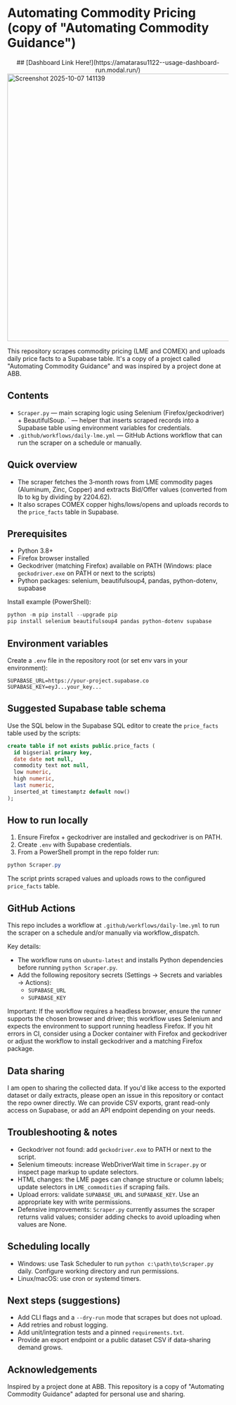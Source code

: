 # Automating Commodity Pricing (copy of "Automating Commodity Guidance")

<center>## [Dashboard Link Here!](https://amatarasu1122--usage-dashboard-run.modal.run/) </center>

<img width="1750" height="607" alt="Screenshot 2025-10-07 141139" src="https://github.com/user-attachments/assets/75f55da1-9fa0-48e1-b86e-bdd1b671e692" />

This repository scrapes commodity pricing (LME and COMEX) and uploads daily price facts to a Supabase table. It's a copy of a project called "Automating Commodity Guidance" and was inspired by a project done at ABB.

## Contents
- `Scraper.py` — main scraping logic using Selenium (Firefox/geckodriver) + BeautifulSoup.
` — helper that inserts scraped records into a Supabase table using environment variables for credentials.
- `.github/workflows/daily-lme.yml` — GitHub Actions workflow that can run the scraper on a schedule or manually.

## Quick overview
- The scraper fetches the 3‑month rows from LME commodity pages (Aluminum, Zinc, Copper) and extracts Bid/Offer values (converted from lb to kg by dividing by 2204.62).
- It also scrapes COMEX copper highs/lows/opens and uploads records to the `price_facts` table in Supabase.

## Prerequisites
- Python 3.8+
- Firefox browser installed
- Geckodriver (matching Firefox) available on PATH (Windows: place `geckodriver.exe` on PATH or next to the scripts)
- Python packages: selenium, beautifulsoup4, pandas, python-dotenv, supabase

Install example (PowerShell):

```powershell
python -m pip install --upgrade pip
pip install selenium beautifulsoup4 pandas python-dotenv supabase
```

## Environment variables
Create a `.env` file in the repository root (or set env vars in your environment):

```
SUPABASE_URL=https://your-project.supabase.co
SUPABASE_KEY=eyJ...your_key...
```

## Suggested Supabase table schema
Use the SQL below in the Supabase SQL editor to create the `price_facts` table used by the scripts:

```sql
create table if not exists public.price_facts (
  id bigserial primary key,
  date date not null,
  commodity text not null,
  low numeric,
  high numeric,
  last numeric,
  inserted_at timestamptz default now()
);
```

## How to run locally
1. Ensure Firefox + geckodriver are installed and geckodriver is on PATH.
2. Create `.env` with Supabase credentials.
3. From a PowerShell prompt in the repo folder run:

```powershell
python Scraper.py
```

The script prints scraped values and uploads rows to the configured `price_facts` table.

## GitHub Actions
This repo includes a workflow at `.github/workflows/daily-lme.yml` to run the scraper on a schedule and/or manually via workflow_dispatch.

Key details:
- The workflow runs on `ubuntu-latest` and installs Python dependencies before running `python Scraper.py`.
- Add the following repository secrets (Settings → Secrets and variables → Actions):
  - `SUPABASE_URL`
  - `SUPABASE_KEY`

Important: If the workflow requires a headless browser, ensure the runner supports the chosen browser and driver; this workflow uses Selenium and expects the environment to support running headless Firefox. If you hit errors in CI, consider using a Docker container with Firefox and geckodriver or adjust the workflow to install geckodriver and a matching Firefox package.

## Data sharing
I am open to sharing the collected data. If you'd like access to the exported dataset or daily extracts, please open an issue in this repository or contact the repo owner directly. We can provide CSV exports, grant read-only access on Supabase, or add an API endpoint depending on your needs.

## Troubleshooting & notes
- Geckodriver not found: add `geckodriver.exe` to PATH or next to the script.
- Selenium timeouts: increase WebDriverWait time in `Scraper.py` or inspect page markup to update selectors.
- HTML changes: the LME pages can change structure or column labels; update selectors in `LME_commodities` if scraping fails.
- Upload errors: validate `SUPABASE_URL` and `SUPABASE_KEY`. Use an appropriate key with write permissions.
- Defensive improvements: `Scraper.py` currently assumes the scraper returns valid values; consider adding checks to avoid uploading when values are None.

## Scheduling locally
- Windows: use Task Scheduler to run `python c:\path\to\Scraper.py` daily. Configure working directory and run permissions.
- Linux/macOS: use cron or systemd timers.

## Next steps (suggestions)
- Add CLI flags and a `--dry-run` mode that scrapes but does not upload.
- Add retries and robust logging.
- Add unit/integration tests and a pinned `requirements.txt`.
- Provide an export endpoint or a public dataset CSV if data-sharing demand grows.

## Acknowledgements
Inspired by a project done at ABB. This repository is a copy of "Automating Commodity Guidance" adapted for personal use and sharing.
